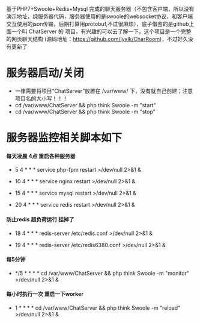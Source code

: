 基于PHP7+Swoole+Redis+Mysql 完成的聊天服务器（不包含客户端，所以没有演示地址，纯服务器代码，服务器使用的是swoole的websocket协议，和客户端交互使用的json传输，后期打算用protobuf,不过很麻烦），底子借鉴的是github上面一个叫 ChatServer 的 项目，有兴趣的可以去了解一下，这个项目是一个完整的网页聊天结构 (源码地址：https://github.com/lyxlk/CharRoom)，不过好久没有更新了

服务器启动/关闭
===============
 + 一律需要将项目“ChatServer”放置在 /var/www/ 下，没有就自己创建；注意项目名的大小写！！！
 + cd /var/www/ChatServer  && php think Swoole -m "start"
 + cd /var/www/ChatServer  && php think Swoole -m "stop"
 
服务器监控相关脚本如下
===============

#### 每天凌晨 4点 重启各种服务器
 + 5  4 * * * service php-fpm restart  >/dev/null 2>&1 &

 + 10 4 * * * service nginx restart  >/dev/null 2>&1 &

 + 15 4 * * * service mysql restart  >/dev/null 2>&1 &

 + 20 4 * * * service redis restart  >/dev/null 2>&1 &
 
#### 防止redis 超负荷运行 挂掉了
 + 18 4 * * * redis-server  /etc/redis.conf  >/dev/null 2>&1 &

 + 19 4 * * * redis-server  /etc/redis6380.conf  >/dev/null 2>&1 &

#### 每5分钟
 + */5 * * * * cd /var/www/ChatServer  && php think Swoole -m "monitor"  >/dev/null 2>&1 &

#### 每小时执行一次 重启一下worker
 + 1 * * * *  cd /var/www/ChatServer  && php think Swoole -m "reload"  >/dev/null 2>&1 &

